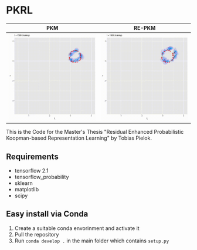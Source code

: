 # PKRL

PKM            |  RE-PKM
:-------------------------:|:-------------------------:
![PKM](/showcases/ring-test.gif) |  ![RE-PKM](/showcases/ring-res-test.gif)

This is the Code for the Master's Thesis "Residual Enhanced Probabilistic Koopman-based Representation Learning" by Tobias Pielok.
 
## Requirements
* tensorflow 2.1
* tensorflow_probability
* sklearn
* matplotlib
* scipy

## Easy install via Conda
1) Create a suitable conda envorinment and activate it
2) Pull the repository 
3) Run `conda develop .` in the main folder which contains `setup.py`
